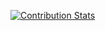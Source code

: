 
[![Contribution Stats](https://github-contribution-stats.vercel.app/api/?Moonb7=lorddashme)](https://github.com/LordDashMe/github-contribution-stats/)
